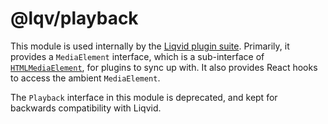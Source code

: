 # @lqv/playback

This module is used internally by the [Liqvid plugin suite](https://liqvidjs.org/docs/plugins/recording). Primarily, it provides a `MediaElement` interface, which is a sub-interface of [`HTMLMediaElement`](https://developer.mozilla.org/en-US/docs/Web/API/HTMLMediaElement), for plugins to sync up with. It also provides React hooks to access the ambient `MediaElement`.

The `Playback` interface in this module is deprecated, and kept for backwards compatibility with Liqvid.